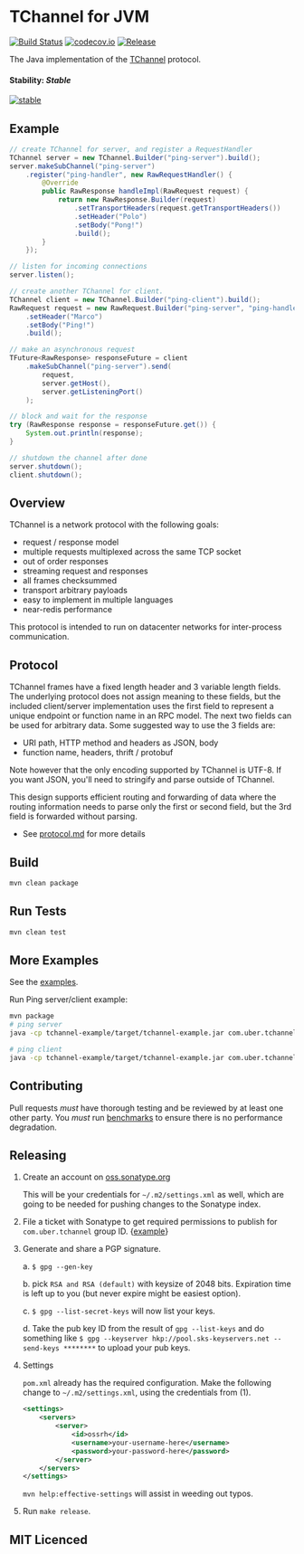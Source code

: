 # TChannel for JVM
[![Build Status](https://travis-ci.org/uber/tchannel-java.svg?branch=master)](https://travis-ci.org/uber/tchannel-java/branches)
[![codecov.io](https://codecov.io/gh/uber/tchannel-java/branch/master/graphs/badge.svg)](https://codecov.io/gh/uber/tchannel-java/branch/master)
[![Release](https://img.shields.io/maven-central/v/com.uber.tchannel/tchannel.svg)](https://mvnrepository.com/artifact/com.uber.tchannel)

The Java implementation of the [TChannel](https://github.com/uber/tchannel) protocol.

#### Stability: *Stable*
[![stable](http://badges.github.io/stability-badges/dist/stable.svg)](http://github.com/badges/stability-badges)

## Example

```java
// create TChannel for server, and register a RequestHandler
TChannel server = new TChannel.Builder("ping-server").build();
server.makeSubChannel("ping-server")
	.register("ping-handler", new RawRequestHandler() {
        @Override
        public RawResponse handleImpl(RawRequest request) {
            return new RawResponse.Builder(request)
                .setTransportHeaders(request.getTransportHeaders())
                .setHeader("Polo")
                .setBody("Pong!")
                .build();
        }
	});

// listen for incoming connections
server.listen();

// create another TChannel for client.
TChannel client = new TChannel.Builder("ping-client").build();
RawRequest request = new RawRequest.Builder("ping-server", "ping-handler")
    .setHeader("Marco")
    .setBody("Ping!")
	.build();

// make an asynchronous request
TFuture<RawResponse> responseFuture = client
	.makeSubChannel("ping-server").send(
		request,
		server.getHost(),
		server.getListeningPort()
	);

// block and wait for the response
try (RawResponse response = responseFuture.get()) {
    System.out.println(response);
}

// shutdown the channel after done
server.shutdown();
client.shutdown();
```

## Overview

TChannel is a network protocol with the following goals:

 * request / response model
 * multiple requests multiplexed across the same TCP socket
 * out of order responses
 * streaming request and responses
 * all frames checksummed
 * transport arbitrary payloads
 * easy to implement in multiple languages
 * near-redis performance

This protocol is intended to run on datacenter networks for inter-process communication.

## Protocol

TChannel frames have a fixed length header and 3 variable length fields. The underlying protocol
does not assign meaning to these fields, but the included client/server implementation uses
the first field to represent a unique endpoint or function name in an RPC model.
The next two fields can be used for arbitrary data. Some suggested way to use the 3 fields are:

* URI path, HTTP method and headers as JSON, body
* function name, headers, thrift / protobuf

Note however that the only encoding supported by TChannel is UTF-8.  If you want JSON, you'll need
to stringify and parse outside of TChannel.

This design supports efficient routing and forwarding of data where the routing information needs
to parse only the first or second field, but the 3rd field is forwarded without parsing.

 - See [protocol.md](https://github.com/uber/tchannel/blob/master/docs/protocol.md) for more details

## Build

```bash
mvn clean package
```

## Run Tests
```bash
mvn clean test
```


## More Examples

See the [examples](./tchannel-example/).

Run Ping server/client example:
```bash
mvn package
# ping server
java -cp tchannel-example/target/tchannel-example.jar com.uber.tchannel.ping.PingServer -p 8888

# ping client
java -cp tchannel-example/target/tchannel-example.jar com.uber.tchannel.ping.PingClient -h localhost -p 8888 -n 1000
```

## Contributing

Pull requests *must* have thorough testing and be reviewed by at least one other party.
You *must* run [benchmarks](./tchannel-benchmark/src/main/java/com/uber/tchannel/benchmarks/)
to ensure there is no performance degradation.

## Releasing

1. Create an account on [oss.sonatype.org](http://oss.sonatype.org)

     This will be your credentials for ```~/.m2/settings.xml``` as well, which are going to be needed for pushing
     changes to the Sonatype index.

2. File a ticket with Sonatype to get required permissions to publish for ``com.uber.tchannel`` group ID.
   {[example](https://issues.sonatype.org/browse/OSSRH-37519)}

2. Generate and share a PGP signature.
     
     a. ``$ gpg --gen-key``
     
     b. pick ``RSA and RSA (default)`` with keysize of 2048 bits. Expiration time is left up to you
     (but never expire might be easiest option).
     
     c. ``$ gpg --list-secret-keys`` will now list your keys.
     
     d. Take the pub key ID from the result of ``gpg --list-keys`` and do something like
     ``$ gpg --keyserver hkp://pool.sks-keyservers.net --send-keys ********`` to upload your pub keys.

3. Settings
     
     ``pom.xml`` already has the required configuration. Make the following change to ``~/.m2/settings.xml``, using the
     credentials from (1).
     
     ```xml
     <settings>
         <servers>
             <server>
                 <id>ossrh</id>
                 <username>your-username-here</username>
                 <password>your-password-here</password>
             </server>
         </servers>
     </settings>
     ```
     
     ``mvn help:effective-settings`` will assist in weeding out typos.

4. Run ``make release``.

## MIT Licenced
